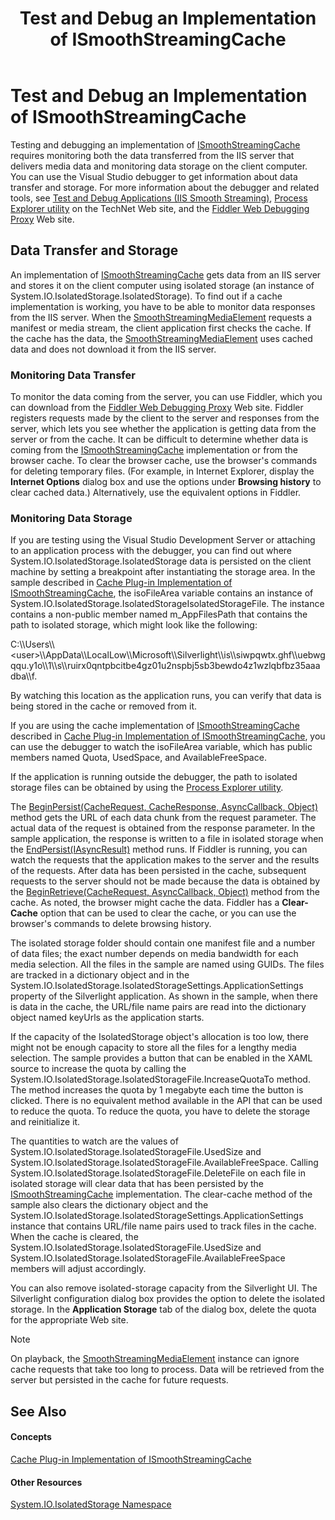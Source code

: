 ﻿---
title: Test and Debug an Implementation of ISmoothStreamingCache
TOCTitle: Test and Debug an Implementation of ISmoothStreamingCache
ms:assetid: 84c92472-1f5c-4763-ab21-93f264951129
ms:mtpsurl: https://msdn.microsoft.com/en-us/library/Gg296363(v=VS.90)
ms:contentKeyID: 32879084
ms.date: 05/02/2012
mtps_version: v=VS.90
---

# Test and Debug an Implementation of ISmoothStreamingCache

Testing and debugging an implementation of [ISmoothStreamingCache](ismoothstreamingcache-interface-microsoft-web-media-smoothstreaming_1.md) requires monitoring both the data transferred from the IIS server that delivers media data and monitoring data storage on the client computer. You can use the Visual Studio debugger to get information about data transfer and storage. For more information about the debugger and related tools, see [Test and Debug Applications (IIS Smooth Streaming)](test-and-debug-applications.md), [Process Explorer utility](http://go.microsoft.com/fwlink/?linkid=204774) on the TechNet Web site, and the [Fiddler Web Debugging Proxy](http://go.microsoft.com/fwlink/?linkid=154773&clcid=0x409) Web site.

## Data Transfer and Storage

An implementation of [ISmoothStreamingCache](ismoothstreamingcache-interface-microsoft-web-media-smoothstreaming_1.md) gets data from an IIS server and stores it on the client computer using isolated storage (an instance of System.IO.IsolatedStorage.IsolatedStorage). To find out if a cache implementation is working, you have to be able to monitor data responses from the IIS server. When the [SmoothStreamingMediaElement](smoothstreamingmediaelement-class-microsoft-web-media-smoothstreaming_1.md) requests a manifest or media stream, the client application first checks the cache. If the cache has the data, the [SmoothStreamingMediaElement](smoothstreamingmediaelement-class-microsoft-web-media-smoothstreaming_1.md) uses cached data and does not download it from the IIS server.

### Monitoring Data Transfer

To monitor the data coming from the server, you can use Fiddler, which you can download from the [Fiddler Web Debugging Proxy](http://go.microsoft.com/fwlink/?linkid=154773&clcid=0x409) Web site. Fiddler registers requests made by the client to the server and responses from the server, which lets you see whether the application is getting data from the server or from the cache. It can be difficult to determine whether data is coming from the [ISmoothStreamingCache](ismoothstreamingcache-interface-microsoft-web-media-smoothstreaming_1.md) implementation or from the browser cache. To clear the browser cache, use the browser's commands for deleting temporary files. (For example, in Internet Explorer, display the **Internet Options** dialog box and use the options under **Browsing history** to clear cached data.) Alternatively, use the equivalent options in Fiddler.

### Monitoring Data Storage

If you are testing using the Visual Studio Development Server or attaching to an application process with the debugger, you can find out where System.IO.IsolatedStorage.IsolatedStorage data is persisted on the client machine by setting a breakpoint after instantiating the storage area. In the sample described in [Cache Plug-in Implementation of ISmoothStreamingCache](cache-plug-in-implementation-of-ismoothstreamingcache_1.md), the isoFileArea variable contains an instance of System.IO.IsolatedStorage.IsolatedStorageIsolatedStorageFile. The instance contains a non-public member named m\_AppFilesPath that contains the path to isolated storage, which might look like the following:

C:\\\\Users\\\\\<user\>\\\\AppData\\\\LocalLow\\\\Microsoft\\\\Silverlight\\\\is\\\\siwpqwtx.ghf\\\\uebwgqqu.y1o\\\\1\\\\s\\\\ruirx0qntpbcitbe4gz01u2nspbj5sb3bewdo4z1wzlqbfbz35aaadba\\\\f.

By watching this location as the application runs, you can verify that data is being stored in the cache or removed from it.

If you are using the cache implementation of [ISmoothStreamingCache](ismoothstreamingcache-interface-microsoft-web-media-smoothstreaming_1.md) described in [Cache Plug-in Implementation of ISmoothStreamingCache](cache-plug-in-implementation-of-ismoothstreamingcache_1.md), you can use the debugger to watch the isoFileArea variable, which has public members named Quota, UsedSpace, and AvailableFreeSpace.

If the application is running outside the debugger, the path to isolated storage files can be obtained by using the [Process Explorer utility](http://technet.microsoft.com/en-us/sysinternals/bb896653.aspx).

The [BeginPersist(CacheRequest, CacheResponse, AsyncCallback, Object)](ismoothstreamingcache-beginpersist-method-microsoft-web-media-smoothstreaming_1.md) method gets the URL of each data chunk from the request parameter. The actual data of the request is obtained from the response parameter. In the sample application, the response is written to a file in isolated storage when the [EndPersist(IAsyncResult)](ismoothstreamingcache-endpersist-method-microsoft-web-media-smoothstreaming_1.md) method runs. If Fiddler is running, you can watch the requests that the application makes to the server and the results of the requests. After data has been persisted in the cache, subsequent requests to the server should not be made because the data is obtained by the [BeginRetrieve(CacheRequest, AsyncCallback, Object)](ismoothstreamingcache-beginretrieve-method-microsoft-web-media-smoothstreaming_1.md) method from the cache. As noted, the browser might cache the data. Fiddler has a **Clear-Cache** option that can be used to clear the cache, or you can use the browser's commands to delete browsing history.

The isolated storage folder should contain one manifest file and a number of data files; the exact number depends on media bandwidth for each media selection. All the files in the sample are named using GUIDs. The files are tracked in a dictionary object and in the System.IO.IsolatedStorage.IsolatedStorageSettings.ApplicationSettings property of the Silverlight application. As shown in the sample, when there is data in the cache, the URL/file name pairs are read into the dictionary object named keyUrls as the application starts.

If the capacity of the IsolatedStorage object's allocation is too low, there might not be enough capacity to store all the files for a lengthy media selection. The sample provides a button that can be enabled in the XAML source to increase the quota by calling the System.IO.IsolatedStorage.IsolatedStorageFile.IncreaseQuotaTo method. The method increases the quota by 1 megabyte each time the button is clicked. There is no equivalent method available in the API that can be used to reduce the quota. To reduce the quota, you have to delete the storage and reinitialize it.

The quantities to watch are the values of System.IO.IsolatedStorage.IsolatedStorageFile.UsedSize and System.IO.IsolatedStorage.IsolatedStorageFile.AvailableFreeSpace. Calling System.IO.IsolatedStorage.IsolatedStorageFile.DeleteFile on each file in isolated storage will clear data that has been persisted by the [ISmoothStreamingCache](ismoothstreamingcache-interface-microsoft-web-media-smoothstreaming_1.md) implementation. The clear-cache method of the sample also clears the dictionary object and the System.IO.IsolatedStorage.IsolatedStorageSettings.ApplicationSettings instance that contains URL/file name pairs used to track files in the cache. When the cache is cleared, the System.IO.IsolatedStorage.IsolatedStorageFile.UsedSize and System.IO.IsolatedStorage.IsolatedStorageFile.AvailableFreeSpace members will adjust accordingly.

You can also remove isolated-storage capacity from the Silverlight UI. The Silverlight configuration dialog box provides the option to delete the isolated storage. In the **Application Storage** tab of the dialog box, delete the quota for the appropriate Web site.


> [!NOTE]
> <P>On playback, the <A href="smoothstreamingmediaelement-class-microsoft-web-media-smoothstreaming_1.md">SmoothStreamingMediaElement</A> instance can ignore cache requests that take too long to process. Data will be retrieved from the server but persisted in the cache for future requests.</P>



## See Also

#### Concepts

[Cache Plug-in Implementation of ISmoothStreamingCache](cache-plug-in-implementation-of-ismoothstreamingcache_1.md)

#### Other Resources

[System.IO.IsolatedStorage Namespace](http://go.microsoft.com/fwlink/?linkid=204798)

